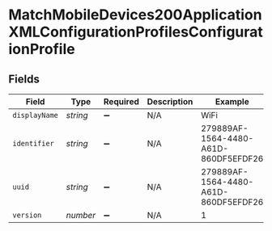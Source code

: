# MatchMobileDevices200ApplicationXMLConfigurationProfilesConfigurationProfile


## Fields

| Field                                | Type                                 | Required                             | Description                          | Example                              |
| ------------------------------------ | ------------------------------------ | ------------------------------------ | ------------------------------------ | ------------------------------------ |
| `displayName`                        | *string*                             | :heavy_minus_sign:                   | N/A                                  | WiFi                                 |
| `identifier`                         | *string*                             | :heavy_minus_sign:                   | N/A                                  | 279889AF-1564-4480-A61D-860DF5EFDF26 |
| `uuid`                               | *string*                             | :heavy_minus_sign:                   | N/A                                  | 279889AF-1564-4480-A61D-860DF5EFDF26 |
| `version`                            | *number*                             | :heavy_minus_sign:                   | N/A                                  | 1                                    |